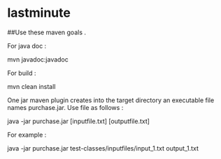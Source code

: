 # lastminute

##Use these maven goals .

For java doc :

mvn javadoc:javadoc

For build :

mvn clean install

One jar maven plugin creates into the target directory an executable file  names purchase.jar. Use file as follows :

java -jar purchase.jar [inputfile.txt] [outputfile.txt]

For example : 

java -jar purchase.jar test-classes/inputfiles/input_1.txt output_1.txt
